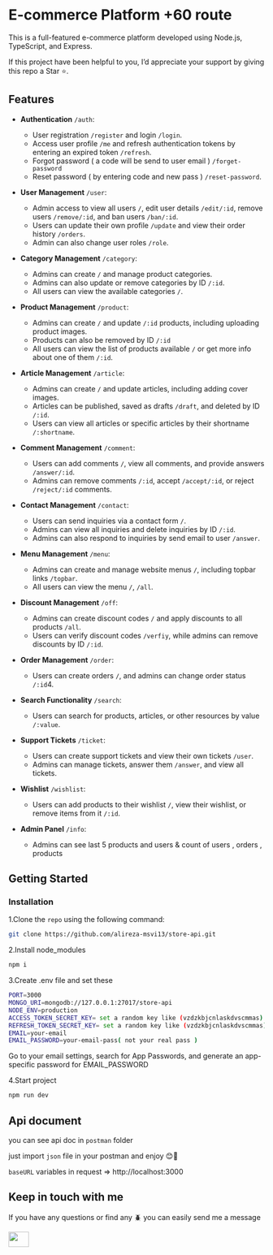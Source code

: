﻿# E-commerce Platform +60 route

This is a full-featured e-commerce platform developed using Node.js, TypeScript, and Express.

If this project have been helpful to you, I’d appreciate your support by giving this repo a Star ⭐.

## Features

- **Authentication** `/auth`:
  - User registration `/register` and login `/login`.
  - Access user profile `/me` and refresh authentication tokens by entering an expired token `/refresh`.
  - Forgot password ( a code will be send to user email ) `/forget-password`
  - Reset password ( by entering code and new pass ) `/reset-password`.

- **User Management** `/user`:
  - Admin access to view all users `/`, edit user details `/edit/:id`, remove users `/remove/:id`, and ban users `/ban/:id`.
  - Users can update their own profile `/update` and view their order history `/orders`.
  - Admin can also change user roles `/role`.

- **Category Management** `/category`:
  - Admins can create `/` and manage product categories.
  - Admins can also update or remove categories by ID `/:id`.
  - All users can view the available categories `/`.

- **Product Management** `/product`:
  - Admins can create `/` and update `/:id` products, including uploading product images.
  - Products can also be removed by ID `/:id`
  - All users can view the list of products available `/` or get more info about one of them `/:id`.

- **Article Management** `/article`:
  - Admins can create `/` and update articles, including adding cover images.
  - Articles can be published, saved as drafts `/draft`, and deleted by ID `/:id`.
  - Users can view all articles or specific articles by their shortname `/:shortname`.

- **Comment Management** `/comment`:
  - Users can add comments `/`, view all comments, and provide answers `/answer/:id`.
  - Admins can remove comments `/:id`, accept `/accept/:id`, or reject `/reject/:id` comments.

- **Contact Management** `/contact`:
  - Users can send inquiries via a contact form `/`.
  - Admins can view all inquiries and delete inquiries by ID `/:id`.
  - Admins can also respond to inquiries by send email to user `/answer`.

- **Menu Management** `/menu`:
  - Admins can create and manage website menus `/`, including topbar links `/topbar`.
  - All users can view the menu `/`, `/all`.

- **Discount Management** `/off`:
  - Admins can create discount codes `/` and apply discounts to all products `/all`.
  - Users can verify discount codes `/verfiy`, while admins can remove discounts by ID `/:id`.

- **Order Management** `/order`:
  - Users can create orders `/`, and admins can change order status `/:id`4.

- **Search Functionality** `/search`:
  - Users can search for products, articles, or other resources by value `/:value`.

- **Support Tickets** `/ticket`:
  - Users can create support tickets and view their own tickets `/user`.
  - Admins can manage tickets, answer them `/answer`, and view all tickets.

- **Wishlist** `/wishlist`:
  - Users can add products to their wishlist `/`, view their wishlist, or remove items from it `/:id`.

- **Admin Panel** `/info`:
  -  Admins can see last 5 products and users & count of users , orders , products




## Getting Started

### Installation


1.Clone the `repo` using the following command:
   ```sh
   git clone https://github.com/alireza-msvi13/store-api.git
   ```

2.Install node_modules
   ```sh
   npm i
   ```
3.Create .env file and set these
   ```sh
   PORT=3000
   MONGO_URI=mongodb://127.0.0.1:27017/store-api
   NODE_ENV=production
   ACCESS_TOKEN_SECRET_KEY= set a random key like (vzdzkbjcnlaskdvscmmas)
   REFRESH_TOKEN_SECRET_KEY= set a random key like (vzdzkbjcnlaskdvscmmas)
   EMAIL=your-email
   EMAIL_PASSWORD=your-email-pass( not your real pass )
   ```


Go to your email settings, search for App Passwords, and generate an app-specific password for EMAIL_PASSWORD

4.Start project
  ```sh
  npm run dev
  ```


## Api document

you can see api doc in `postman` folder

just import `json` file in your postman and enjoy 😊💖

`baseURL` variables in request => http://localhost:3000


## Keep in touch with me

If you have any questions or find any 🪲 you can easily send me a message

<a href="https://t.me/Alireza_msvi13" target="blank"><img align="center" src="https://upload.wikimedia.org/wikipedia/commons/8/82/Telegram_logo.svg" height="30" width="40" /></a>

